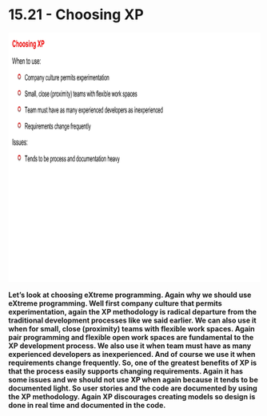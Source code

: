 # 15.21 - Choosing XP

<img src="/images/15_21_01.jpg" width="800" height="500">

**Let’s look at choosing eXtreme programming. Again why we should use eXtreme programming. Well first company culture that permits experimentation, again the XP methodology is radical departure from the traditional development processes like we said earlier. We can also use it when for small, close (proximity) teams with flexible work spaces. Again pair programming and flexible open work spaces are fundamental to the XP development process. We also use it when team must have as many experienced developers as inexperienced. And of course we use it when requirements change frequently. So, one of the greatest benefits of XP is that the process easily supports changing requirements. Again it has some issues and we should not use XP when again because it tends to be documented light. So user stories and the code are documented by using the XP methodology. Again XP discourages creating models so design is done in real time and documented in the code.**